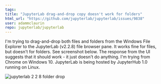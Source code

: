 ```yaml
---
tags: 
title: "JupyterLab drag-and-drop copy doesn't work for folders"
html_url: "https://github.com/jupyterlab/jupyterlab/issues/9838"
user: adammclaurin
repo: jupyterlab/jupyterlab
---
```


I'm trying to drag-and-drop both files and folders from the Windows File Explorer to the JupyterLab (v2.2.8) file browser pane. It works fine for files, but doesn't for folders. See screenshot below. The response from the UI suggests that it should work - it just doesn't do anything. I'm trying from Chrome on Windows 10. JupyterLab is being hosted by JupyterHub 1.0 running on Linux. 

![jupyterlab 2 2 8 folder drop](https://user-images.githubusercontent.com/66390593/108629337-5dbdc400-742d-11eb-895c-db24991ef7b6.png)